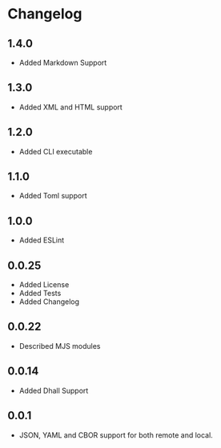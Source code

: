 # Changelog

## 1.4.0

- Added Markdown Support

## 1.3.0

- Added XML and HTML support

## 1.2.0

- Added CLI executable

## 1.1.0

- Added Toml support

## 1.0.0

- Added ESLint

## 0.0.25

- Added License
- Added Tests
- Added Changelog

## 0.0.22

- Described MJS modules

## 0.0.14

- Added Dhall Support

## 0.0.1

- JSON, YAML and CBOR support for both remote and local.
